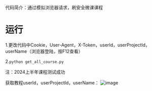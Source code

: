 代码简介：通过模拟浏览器请求，刷安全微课课程

# 运行
1.更改代码中Cookie，User-Agent，X-Token，userId，userProjectId，userName（浏览器登陆，按F12查看）

2.`python get_all_course.py`

注：2024上半年课程测试成功

获取教程userId，userProjectId，userName：
![image](https://github.com/user-attachments/assets/b62e0c40-3e06-4eea-abc9-f724e271855c)
